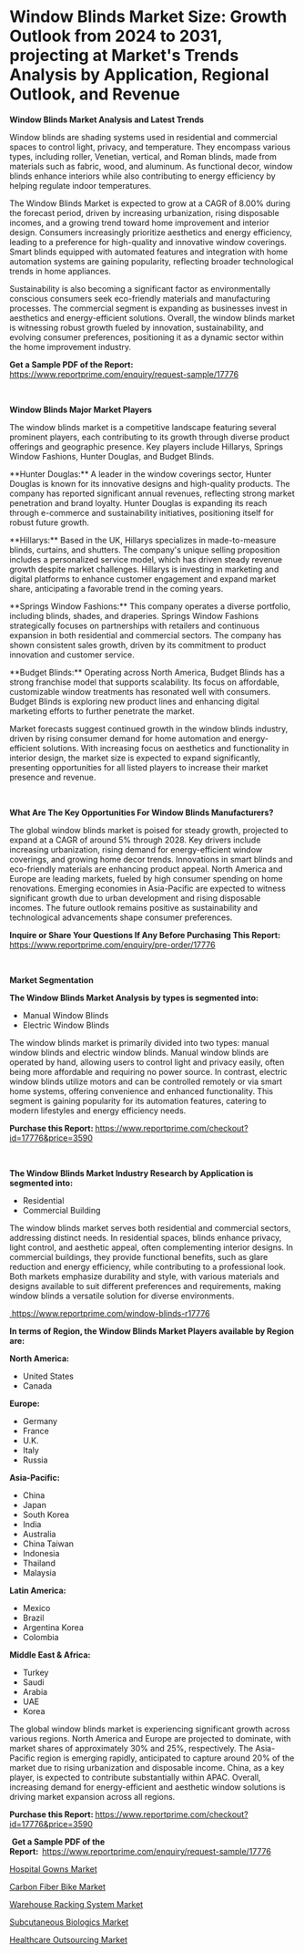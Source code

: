 <p><h1>Window Blinds Market Size: Growth Outlook from 2024 to 2031, projecting at Market's Trends Analysis by Application, Regional Outlook, and Revenue</h1></p><p><strong>Window Blinds Market Analysis and Latest Trends</strong></p>
<p><p>Window blinds are shading systems used in residential and commercial spaces to control light, privacy, and temperature. They encompass various types, including roller, Venetian, vertical, and Roman blinds, made from materials such as fabric, wood, and aluminum. As functional decor, window blinds enhance interiors while also contributing to energy efficiency by helping regulate indoor temperatures.</p><p>The Window Blinds Market is expected to grow at a CAGR of 8.00% during the forecast period, driven by increasing urbanization, rising disposable incomes, and a growing trend toward home improvement and interior design. Consumers increasingly prioritize aesthetics and energy efficiency, leading to a preference for high-quality and innovative window coverings. Smart blinds equipped with automated features and integration with home automation systems are gaining popularity, reflecting broader technological trends in home appliances.</p><p>Sustainability is also becoming a significant factor as environmentally conscious consumers seek eco-friendly materials and manufacturing processes. The commercial segment is expanding as businesses invest in aesthetics and energy-efficient solutions. Overall, the window blinds market is witnessing robust growth fueled by innovation, sustainability, and evolving consumer preferences, positioning it as a dynamic sector within the home improvement industry.</p></p>
<p><strong>Get a Sample PDF of the Report:&nbsp;</strong> <a href="https://www.reportprime.com/enquiry/request-sample/17776?utm_campaign=3&utm_medium=2&utm_source=Github&utm_content=ia&utm_term=20112024&utm_id=window-blinds">https://www.reportprime.com/enquiry/request-sample/17776</a></p>
<p>&nbsp;</p>
<p><strong>Window Blinds Major Market Players</strong></p>
<p><p>The window blinds market is a competitive landscape featuring several prominent players, each contributing to its growth through diverse product offerings and geographic presence. Key players include Hillarys, Springs Window Fashions, Hunter Douglas, and Budget Blinds.</p><p>**Hunter Douglas:** A leader in the window coverings sector, Hunter Douglas is known for its innovative designs and high-quality products. The company has reported significant annual revenues, reflecting strong market penetration and brand loyalty. Hunter Douglas is expanding its reach through e-commerce and sustainability initiatives, positioning itself for robust future growth.</p><p>**Hillarys:** Based in the UK, Hillarys specializes in made-to-measure blinds, curtains, and shutters. The company's unique selling proposition includes a personalized service model, which has driven steady revenue growth despite market challenges. Hillarys is investing in marketing and digital platforms to enhance customer engagement and expand market share, anticipating a favorable trend in the coming years.</p><p>**Springs Window Fashions:** This company operates a diverse portfolio, including blinds, shades, and draperies. Springs Window Fashions strategically focuses on partnerships with retailers and continuous expansion in both residential and commercial sectors. The company has shown consistent sales growth, driven by its commitment to product innovation and customer service.</p><p>**Budget Blinds:** Operating across North America, Budget Blinds has a strong franchise model that supports scalability. Its focus on affordable, customizable window treatments has resonated well with consumers. Budget Blinds is exploring new product lines and enhancing digital marketing efforts to further penetrate the market.</p><p>Market forecasts suggest continued growth in the window blinds industry, driven by rising consumer demand for home automation and energy-efficient solutions. With increasing focus on aesthetics and functionality in interior design, the market size is expected to expand significantly, presenting opportunities for all listed players to increase their market presence and revenue.</p></p>
<p>&nbsp;</p>
<p><strong>What Are The Key Opportunities For Window Blinds Manufacturers?</strong></p>
<p><p>The global window blinds market is poised for steady growth, projected to expand at a CAGR of around 5% through 2028. Key drivers include increasing urbanization, rising demand for energy-efficient window coverings, and growing home decor trends. Innovations in smart blinds and eco-friendly materials are enhancing product appeal. North America and Europe are leading markets, fueled by high consumer spending on home renovations. Emerging economies in Asia-Pacific are expected to witness significant growth due to urban development and rising disposable incomes. The future outlook remains positive as sustainability and technological advancements shape consumer preferences.</p></p>
<p><strong>Inquire or Share Your Questions If Any Before Purchasing This Report:</strong> <a href="https://www.reportprime.com/enquiry/pre-order/17776?utm_campaign=3&utm_medium=2&utm_source=Github&utm_content=ia&utm_term=20112024&utm_id=window-blinds">https://www.reportprime.com/enquiry/pre-order/17776</a></p>
<p>&nbsp;</p>
<p><strong>Market Segmentation</strong></p>
<p><strong>The Window Blinds Market Analysis by types is segmented into:</strong></p>
<p><ul><li>Manual Window Blinds</li><li>Electric Window Blinds</li></ul></p>
<p><p>The window blinds market is primarily divided into two types: manual window blinds and electric window blinds. Manual window blinds are operated by hand, allowing users to control light and privacy easily, often being more affordable and requiring no power source. In contrast, electric window blinds utilize motors and can be controlled remotely or via smart home systems, offering convenience and enhanced functionality. This segment is gaining popularity for its automation features, catering to modern lifestyles and energy efficiency needs.</p></p>
<p><strong>Purchase this Report:&nbsp;</strong><a href="https://www.reportprime.com/checkout?id=17776&price=3590&utm_campaign=3&utm_medium=2&utm_source=Github&utm_content=ia&utm_term=20112024&utm_id=window-blinds">https://www.reportprime.com/checkout?id=17776&price=3590</a></p>
<p>&nbsp;</p>
<p><strong>The Window Blinds Market Industry Research by Application is segmented into:</strong></p>
<p><ul><li>Residential</li><li>Commercial Building</li></ul></p>
<p><p>The window blinds market serves both residential and commercial sectors, addressing distinct needs. In residential spaces, blinds enhance privacy, light control, and aesthetic appeal, often complementing interior designs. In commercial buildings, they provide functional benefits, such as glare reduction and energy efficiency, while contributing to a professional look. Both markets emphasize durability and style, with various materials and designs available to suit different preferences and requirements, making window blinds a versatile solution for diverse environments.</p></p>
<p><a href="https://www.reportprime.com/window-blinds-r17776?utm_campaign=3&utm_medium=2&utm_source=Github&utm_content=ia&utm_term=20112024&utm_id=window-blinds">&nbsp;https://www.reportprime.com/window-blinds-r17776</a></p>
<p><strong>In terms of Region, the Window Blinds Market Players available by Region are:</strong></p>
<p>
    <p> <strong> North America: </strong>
        <ul>
            <li>United States</li>
            <li>Canada</li>
        </ul>
        </p> 
    <p> <strong> Europe: </strong>
        <ul>
            <li>Germany</li>
            <li>France</li>
            <li>U.K.</li>
            <li>Italy</li>
            <li>Russia</li>
        </ul>
        </p> 
    <p> <strong> Asia-Pacific: </strong>
        <ul>
            <li>China</li>
            <li>Japan</li>
            <li>South Korea</li>
            <li>India</li>
            <li>Australia</li>
            <li>China Taiwan</li>
            <li>Indonesia</li>
            <li>Thailand</li>
            <li>Malaysia</li>
        </ul>
        </p> 
    <p> <strong> Latin America: </strong>
        <ul>
            <li>Mexico</li>
            <li>Brazil</li>
            <li>Argentina Korea</li>
            <li>Colombia</li>
        </ul>
        </p> 
    <p> <strong> Middle East & Africa: </strong>
        <ul>
            <li>Turkey</li>
            <li>Saudi</li>
            <li>Arabia</li>
            <li>UAE</li>
            <li>Korea</li>
        </ul>
    </p>
    </p>
<p><p>The global window blinds market is experiencing significant growth across various regions. North America and Europe are projected to dominate, with market shares of approximately 30% and 25%, respectively. The Asia-Pacific region is emerging rapidly, anticipated to capture around 20% of the market due to rising urbanization and disposable income. China, as a key player, is expected to contribute substantially within APAC. Overall, increasing demand for energy-efficient and aesthetic window solutions is driving market expansion across all regions.</p></p>
<p><strong>Purchase this Report: </strong><a href="https://www.reportprime.com/checkout?id=17776&price=3590&utm_campaign=3&utm_medium=2&utm_source=Github&utm_content=ia&utm_term=20112024&utm_id=window-blinds">https://www.reportprime.com/checkout?id=17776&price=3590</a></p>
<p>&nbsp;<strong>Get a Sample PDF of the Report:&nbsp;&nbsp;</strong><a href="https://www.reportprime.com/enquiry/request-sample/17776?utm_campaign=3&utm_medium=2&utm_source=Github&utm_content=ia&utm_term=20112024&utm_id=window-blinds">https://www.reportprime.com/enquiry/request-sample/17776</a></p>
<p><strong></strong></p>
<p><p><a href="https://github.com/RunaHaque64/Market-Research-Report-List-1/blob/main/hospital-gowns-market.md?utm_campaign=3&utm_medium=2&utm_source=Github&utm_content=ia&utm_term=20112024&utm_id=window-blinds">Hospital Gowns Market</a></p><p><a href="https://github.com/mauripalmi/Market-Research-Report-List-5/blob/main/carbon-fiber-bike-market.md?utm_campaign=3&utm_medium=2&utm_source=Github&utm_content=ia&utm_term=20112024&utm_id=window-blinds">Carbon Fiber Bike Market</a></p><p><a href="https://www.linkedin.com/pulse/warehouse-racking-system-market-size-status-forecast-cmp6e?utm_campaign=3&utm_medium=2&utm_source=Github&utm_content=ia&utm_term=20112024&utm_id=window-blinds">Warehouse Racking System Market</a></p><p><a href="https://issuu.com/reportprime-2/docs/subcutaneous-biologics-market-size-_ecbd313cf2e7f0?utm_campaign=3&utm_medium=2&utm_source=Github&utm_content=ia&utm_term=20112024&utm_id=window-blinds">Subcutaneous Biologics Market</a></p><p><a href="https://issuu.com/reportprime-2/docs/healthcare-outsourcing-market-size-_e58932b621b523?utm_campaign=3&utm_medium=2&utm_source=Github&utm_content=ia&utm_term=20112024&utm_id=window-blinds">Healthcare Outsourcing Market</a></p></p>